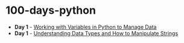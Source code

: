 # 100-days-python


- <b>Day 1</b> - [Working with Variables in Python to Manage Data](https://dhanukaperera.github.io/100-days-python/day-01/notes)
- <b>Day 1</b> - [Understanding Data Types and How to Manipulate Strings](https://dhanukaperera.github.io/100-days-python/day-02/notes)

